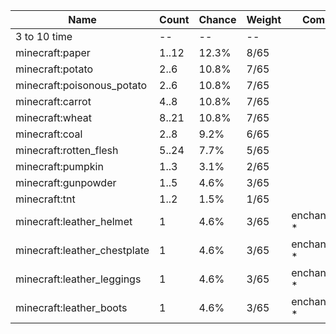 | Name                         | Count | Chance | Weight | Comment         |
| ---------------------------- | ----- | ------ | ------ | --------------- |
| 3 to 10 time                 |    -- |     -- |     -- |                 |
| minecraft:paper              | 1..12 |  12.3% |   8/65 |                 |
| minecraft:potato             |  2..6 |  10.8% |   7/65 |                 |
| minecraft:poisonous_potato   |  2..6 |  10.8% |   7/65 |                 |
| minecraft:carrot             |  4..8 |  10.8% |   7/65 |                 |
| minecraft:wheat              | 8..21 |  10.8% |   7/65 |                 |
| minecraft:coal               |  2..8 |   9.2% |   6/65 |                 |
| minecraft:rotten_flesh       | 5..24 |   7.7% |   5/65 |                 |
| minecraft:pumpkin            |  1..3 |   3.1% |   2/65 |                 |
| minecraft:gunpowder          |  1..5 |   4.6% |   3/65 |                 |
| minecraft:tnt                |  1..2 |   1.5% |   1/65 |                 |
| minecraft:leather_helmet     |     1 |   4.6% |   3/65 | enchantments: * |
| minecraft:leather_chestplate |     1 |   4.6% |   3/65 | enchantments: * |
| minecraft:leather_leggings   |     1 |   4.6% |   3/65 | enchantments: * |
| minecraft:leather_boots      |     1 |   4.6% |   3/65 | enchantments: * |